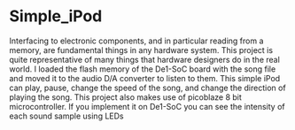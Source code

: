# Simple_iPod
Interfacing to electronic components, and in particular reading from a memory, are fundamental things in any hardware system. This project is quite representative of many things that hardware designers do in the real world. I loaded the flash memory of the De1-SoC board with the song file and moved it to the audio D/A converter to listen to them. This simple iPod can play, pause, change the speed of the song, and change the direction of playing the song. This project also makes use of picoblaze 8 bit microcontroller. If you implement it on De1-SoC you can see the intensity of each sound sample using LEDs
